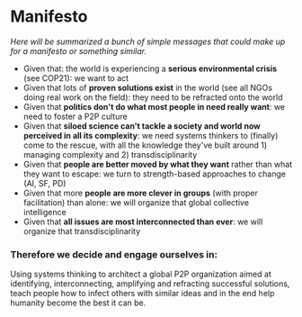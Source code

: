 # Manifesto

*Here will be summarized a bunch of simple messages that could make up for a manifesto or something similar.*

- Given that: the world is experiencing a **serious environmental crisis** (see COP21): we want to act
- Given that lots of **proven solutions exist** in the world (see all NGOs doing real work on the field): they need to be refracted onto the world
- Given that **politics don't do what most people in need really want**: we need to foster a P2P culture
- Given that **siloed science can't tackle a society and world now perceived in all its complexity**: we need systems thinkers to (finally) come to the rescue, with all the knowledge they've built around 1) managing complexity and 2) transdisciplinarity
- Given that **people are better moved by what they want** rather than what they want to escape: we turn to strength-based approaches to change (AI, SF, PD)
- Given that more **people are more clever in groups** (with proper facilitation) than alone: we will organize that global collective intelligence
- Given that **all issues are most interconnected than ever**: we will organize that transdisciplinarity

### Therefore we decide and engage ourselves in:
Using systems thinking to architect a global P2P organization aimed at identifying, interconnecting, amplifying and refracting successful solutions, teach people how to infect others with similar ideas and in the end help humanity become the best it can be.